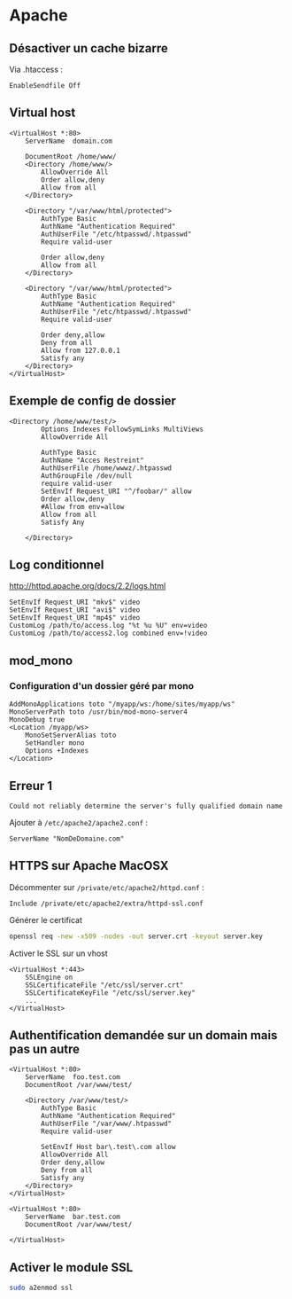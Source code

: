 Apache
======

Désactiver un cache bizarre
---------------------------

Via .htaccess :

```
EnableSendfile Off
```

Virtual host
------------

```
<VirtualHost *:80>
    ServerName  domain.com

    DocumentRoot /home/www/
    <Directory /home/www/>
        AllowOverride All
        Order allow,deny
        Allow from all
    </Directory>

    <Directory "/var/www/html/protected">
        AuthType Basic
        AuthName "Authentication Required"
        AuthUserFile "/etc/htpasswd/.htpasswd"
        Require valid-user

        Order allow,deny
        Allow from all
    </Directory>

    <Directory "/var/www/html/protected">
        AuthType Basic
        AuthName "Authentication Required"
        AuthUserFile "/etc/htpasswd/.htpasswd"
        Require valid-user

        Order deny,allow
        Deny from all
        Allow from 127.0.0.1
        Satisfy any
    </Directory>
</VirtualHost>
```

Exemple de config de dossier
----------------------------

```
<Directory /home/www/test/>
        Options Indexes FollowSymLinks MultiViews
        AllowOverride All

        AuthType Basic
        AuthName "Acces Restreint"
        AuthUserFile /home/wwwz/.htpasswd
        AuthGroupFile /dev/null
        require valid-user
        SetEnvIf Request_URI "^/foobar/" allow
        Order allow,deny
        #Allow from env=allow
        Allow from all
        Satisfy Any

    </Directory>
```

Log conditionnel
----------------

http://httpd.apache.org/docs/2.2/logs.html

```
SetEnvIf Request_URI "mkv$" video
SetEnvIf Request_URI "avi$" video
SetEnvIf Request_URI "mp4$" video
CustomLog /path/to/access.log "%t %u %U" env=video
CustomLog /path/to/access2.log combined env=!video
```

mod_mono
--------

### Configuration d'un dossier géré par mono

```
AddMonoApplications toto "/myapp/ws:/home/sites/myapp/ws"
MonoServerPath toto /usr/bin/mod-mono-server4
MonoDebug true
<Location /myapp/ws>
    MonoSetServerAlias toto
    SetHandler mono
    Options +Indexes
</Location>
```


Erreur 1
--------

```
Could not reliably determine the server's fully qualified domain name
```

Ajouter à `/etc/apache2/apache2.conf` :

```
ServerName "NomDeDomaine.com"
```



HTTPS sur Apache MacOSX
-----------------------

Décommenter sur `/private/etc/apache2/httpd.conf` :

```
Include /private/etc/apache2/extra/httpd-ssl.conf
```

Générer le certificat

```bash
openssl req -new -x509 -nodes -out server.crt -keyout server.key
```

Activer le SSL sur un vhost

```
<VirtualHost *:443>
    SSLEngine on
    SSLCertificateFile "/etc/ssl/server.crt"
    SSLCertificateKeyFile "/etc/ssl/server.key"
    ...
</VirtualHost>
```

Authentification demandée sur un domain mais pas un autre
---------------------------------------------------------

```
<VirtualHost *:80>
    ServerName  foo.test.com
    DocumentRoot /var/www/test/

    <Directory /var/www/test/>
        AuthType Basic
        AuthName "Authentication Required"
        AuthUserFile "/var/www/.htpasswd"
        Require valid-user

        SetEnvIf Host bar\.test\.com allow
        AllowOverride All
        Order deny,allow
        Deny from all
        Satisfy any
    </Directory>
</VirtualHost>

<VirtualHost *:80>
    ServerName  bar.test.com
    DocumentRoot /var/www/test/

</VirtualHost>
```

Activer le module SSL
---------------------

```bash
sudo a2enmod ssl
```
